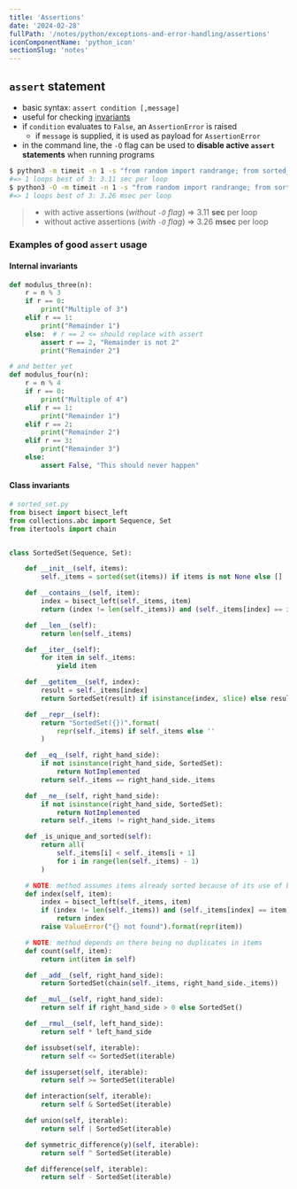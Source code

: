 ```yaml
---
title: 'Assertions'
date: '2024-02-28'
fullPath: '/notes/python/exceptions-and-error-handling/assertions'
iconComponentName: 'python_icon'
sectionSlug: 'notes'
---
```


## `assert` statement

-   basic syntax: `assert condition [,message]`
-   useful for checking [invariants](<https://en.wikipedia.org/wiki/Invariant_(mathematics)>)
-   if `condition` evaluates to `False`, an `AssertionError` is raised
    -   if `message` is supplied, it is used as payload for `AssertionError`
-   in the command line, the `-O` flag can be used to **disable active `assert` statements** when running programs

```bash
$ python3 -m timeit -n 1 -s "from random import randrange; from sorted_set import SortedSet; s = SortedSet(randrange(1000) for _ in range(2000))" "[s.count(i)] for i in range(1000)]"
#=> 1 loops best of 3: 3.11 sec per loop
$ python3 -O -m timeit -n 1 -s "from random import randrange; from sorted_set import SortedSet; s = SortedSet(randrange(1000) for _ in range(2000))" "[s.count(i)] for i in range(1000)]"
#=> 1 loops best of 3: 3.26 msec per loop
```

> - with active assertions (_without `-O` flag_) => 3.11 **sec** per loop
> - without active assertions (_with `-O` flag_) => 3.26 **msec** per loop

### Examples of good `assert` usage

#### Internal invariants

```python
def modulus_three(n):
    r = n % 3
    if r == 0:
        print("Multiple of 3")
    elif r == 1:
        print("Remainder 1")
    else:  # r == 2 <= should replace with assert
        assert r == 2, "Remainder is not 2"
        print("Remainder 2")

# and better yet
def modulus_four(n):
    r = n % 4
    if r == 0:
        print("Multiple of 4")
    elif r == 1:
        print("Remainder 1")
    elif r == 2:
        print("Remainder 2")
    elif r == 3:
        print("Remainder 3")
    else:
        assert False, "This should never happen"

```

#### Class invariants

```python
# sorted_set.py
from bisect import bisect_left
from collections.abc import Sequence, Set
from itertools import chain


class SortedSet(Sequence, Set):

    def __init__(self, items):
        self._items = sorted(set(items)) if items is not None else []

    def __contains__(self, item):
        index = bisect_left(self._items, item)
        return (index != len(self._items)) and (self._items[index] == item)

    def __len__(self):
        return len(self._items)

    def __iter__(self):
        for item in self._items:
            yield item

    def __getitem__(self, index):
        result = self._items[index]
        return SortedSet(result) if isinstance(index, slice) else result

    def __repr__(self):
        return "SortedSet({})".format(
            repr(self._items) if self._items else ''
        )

    def __eq__(self, right_hand_side):
        if not isinstance(right_hand_side, SortedSet):
            return NotImplemented
        return self._items == right_hand_side._items

    def __ne__(self, right_hand_side):
        if not isinstance(right_hand_side, SortedSet):
            return NotImplemented
        return self._items != right_hand_side._items

    def _is_unique_and_sorted(self):
        return all(
            self._items[i] < self._items[i + 1]
            for i in range(len(self._items) - 1)
        )

    # NOTE: method assumes items already sorted because of its use of binary search
    def index(self, item):
        index = bisect_left(self._items, item)
        if (index != len(self._items)) and (self._items[index] == item):
            return index
        raise ValueError("{} not found").format(repr(item))

    # NOTE: method depends on there being no duplicates in items
    def count(self, item):
        return int(item in self)

    def __add__(self, right_hand_side):
        return SortedSet(chain(self._items, right_hand_side._items))

    def __mul__(self, right_hand_side):
        return self if right_hand_side > 0 else SortedSet()

    def __rmul__(self, left_hand_side):
        return self * left_hand_side

    def issubset(self, iterable):
        return self <= SortedSet(iterable)

    def issuperset(self, iterable):
        return self >= SortedSet(iterable)

    def interaction(self, iterable):
        return self & SortedSet(iterable)

    def union(self, iterable):
        return self | SortedSet(iterable)

    def symmetric_difference(y)(self, iterable):
        return self ^ SortedSet(iterable)

    def difference(self, iterable):
        return self - SortedSet(iterable)

```
